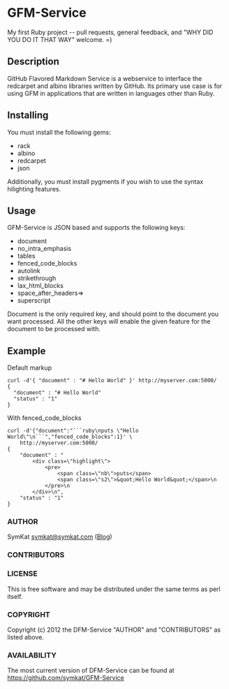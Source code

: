# GFM-Service

My first Ruby project -- pull requests, general feedback, and 
"WHY DID YOU DO IT THAT WAY" welcome.  =)

## Description

GitHub Flavored Markdown Service is a webservice to interface the 
redcarpet and albino libraries written by GitHub.  Its primary
use case is for using GFM in applications that are written in
languages other than Ruby.

## Installing

You must install the following gems:

* rack
* albino
* redcarpet
* json

Additionally, you must install pygments if you wish to use the
syntax hilighting features.

## Usage

GFM-Service is JSON based and supports the following keys:

* document
* no_intra_emphasis 
* tables
* fenced_code_blocks
* autolink
* strikethrough
* lax_html_blocks
* space_after_headers=>
* superscript

Document is the only required key, and should point to the document
you want processed.  All the other keys will enable the given feature
for the document to be processed with.

## Example

Default markup

    curl -d'{ "document" : "# Hello World" }' http://myserver.com:5000/
    {
      "document" : "# Hello World"
      "status" : "1"
    }

With fenced_code_blocks

    curl -d'{"document":"```ruby\nputs \"Hello World\"\n```","fenced_code_blocks":1}' \
        http://myserver.com:5000/
    {
        "document" : "
            <div class=\"highlight\">
                <pre>
                    <span class=\"nb\">puts</span> 
                    <span class=\"s2\">&quot;Hello World&quot;</span>\n
                </pre>\n
            </div>\n",
        "status" : "1"
    }

### AUTHOR

SymKat <symkat@symkat.com> ([Blog](http://symkat.com/))

### CONTRIBUTORS

### LICENSE

This is free software and may be distributed under the same terms as perl itself.

### COPYRIGHT

Copyright (c) 2012 the DFM-Service "AUTHOR" and "CONTRIBUTORS" as listed above.

### AVAILABILITY

The most current version of DFM-Service can be found at https://github.com/symkat/GFM-Service
